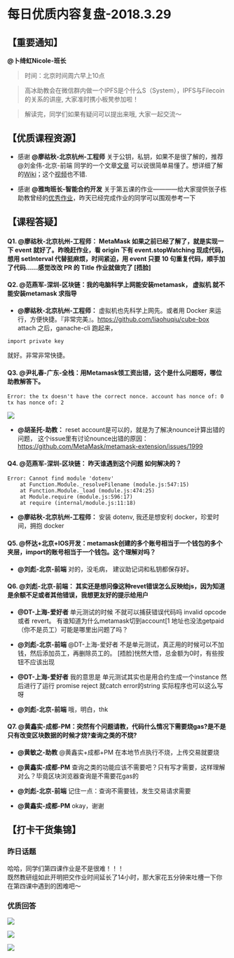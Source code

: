 # 每日优质内容复盘-2018.3.29

## 【重要通知】

**@卜绮虹Nicole-班长** 

> 时间：北京时间周六早上10点

> 高冰助教会在微信群内做一个IPFS是个什么S（System），IPFS与Filecoin的关系的讲座, 大家准时携小板凳参加啦！

> 解读完，同学们如果有疑问可以提出来哦, 大家一起交流～

## 【优质课程资源】

- 感谢 **@廖祜秋-北京杭州-工程师** 关于公钥，私钥，如果不是很了解的，推荐 @刘金伟-北京-前端 同学的一个文章[文章](https://www.jianshu.com/p/5b1b002c39bd) 可以说很简单易懂了。想详细了解的[Wiki](https://en.wikipedia.org/wiki/Public-key_cryptography)；这个[视频](https://www.youtube.com/watch?v=ERp8420ucGs)也不错.

- 感谢 **@雅珣班长-智能合约开发**  关于第五课的作业————给大家提供张子栋助教曾经的[优秀作业](https://github.com/linjie-1/guigulive-operation/pulls?utf8=%E2%9C%93&q=%E5%BC%A0%E5%AD%90%E6%A0%8B)，昨天已经完成作业的同学可以围观参考一下


## 【课程答疑】

#### Q1. @廖祜秋-北京杭州-工程师： MetaMask 如果之前已经了解了，就是实现一下 event 就好了。昨晚赶作业，看 origin 下有 event.stopWatching 现成代码，想用 setInterval 代替挺麻烦，时间紧迫，用 event 只要 10 句重复代码，顺手加了代码……感觉改改 PR 的 Title 作业就做完了 [捂脸]

#### Q2. @范燕军-深圳-区块链：我的电脑科学上网能安装metamask， 虚拟机 就不能安装metamask 求指导

- **@廖祜秋-北京杭州-工程师：** 虚拟机也先科学上网先。或者用 Docker 来运行，方便快捷。『非常完美』。https://github.com/liaohuqiu/cube-box attach 之后，ganache-cli 跑起来，
```
import private key 
```
就好。非常非常快捷。

#### Q3. @尹礼春-广东-全栈：用Metamask领工资出错，这个是什么问题呀，哪位助教解答下。
```
Error: the tx doesn't have the correct nonce. account has nonce of: 0 tx has nonce of: 2
```

![](images/2018.3.29_Q3.png)

- **@胡圣托-助教：** reset account是可以的，就是为了解决nounce计算出错的问题， 这个issue里有讨论nounce出错的原因：
https://github.com/MetaMask/metamask-extension/issues/1999

#### Q4. @范燕军-深圳-区块链： 昨天谁遇到这个问题 如何解决的？
```
Error: Cannot find module 'dotenv'
    at Function.Module._resolveFilename (module.js:547:15)
    at Function.Module._load (module.js:474:25)
    at Module.require (module.js:596:17)
    at require (internal/module.js:11:18)
```

- **@廖祜秋-北京杭州-工程师：** 安装 dotenv, 我还是想安利 docker，珍爱时间，拥抱 docker

#### Q5. @怀达+北京+IOS开发：metamask创建的多个账号相当于一个钱包的多个夹层，import的账号相当于一个钱包。这个理解对吗？

- **@刘彪-北京-前端** 对的，没毛病， 建议助记词和私钥都保存好。

#### Q6. @刘彪-北京-前端： 其实还是想问像这种revet错误怎么反映给js，因为知道是余额不足或者其他错误，我想更友好的提示给用户

- **@DT-上海-爱好者** 单元测试的时候 不就可以捕获错误代码吗 invalid opcode或者 revert。 有谁知道为什么metamask切到account[1 地址也没法getpaid（你不是员工）可能是哪里出问题了吗？

- **@刘彪-北京-前端** @DT-上海-爱好者 不是单元测试，真正用的时候可以不加钱，然后添加员工，再删除员工的。 [捂脸]恍然大悟，总金额为0时，有些按钮不应该出现

- **@DT-上海-爱好者** 我的意思是 单元测试其实也是用合约生成一个instance 然后进行了运行 promise reject 就catch error的string 实际程序也可以这么写呀

- **@刘彪-北京-前端** 哦，明白，thk

#### Q7. @黄鑫实-成都-PM：突然有个问题请教，代码什么情况下需要烧gas?是不是只有改变区块数据的时候才烧?查询之类的不烧?

- **@黄敏之-助教** @黄鑫实+成都+PM 在本地节点执行不烧，上传交易就要烧

- **@黄鑫实-成都-PM** 查询之类的功能应该不需要吧？只有写才需要，这样理解对么？毕竟区块浏览器查询是不需要花gas的

- **@刘彪-北京-前端** 记住一点：查询不需要钱，发生交易请求需要

- **@黄鑫实-成都-PM** okay，谢谢

## 【打卡干货集锦】

### 昨日话题

哈哈，同学们第四课作业是不是很难！！！  
既然教研组如此开明把交作业时间延长了14小时，那大家花五分钟来吐槽一下你在第四课中遇到的困难吧～

### 优质回答

![](images/2018.3.29_card1.png)

![](images/2018.3.29_card2.png)

![](images/2018.3.29_card3.png)



